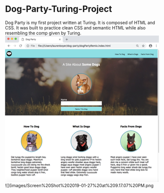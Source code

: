 # Dog-Party-Turing-Project
Dog Party is my first project written at Turing. It is composed of HTML and CSS. It was built to practice clean CSS and semantic HTML while also resembling the comp given by Turing. 
![](images/Screen%20Shot%202019-01-27%20at%209.16.53%20PM.png)
![](images/Screen%20Shot%202019-01-27%20at%209.17.07%20PM.png
